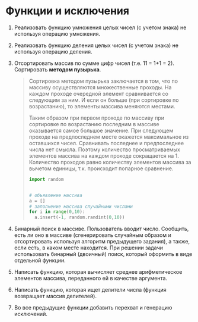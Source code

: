 # Функции и исключения

1. Реализовать функцию умножения целых чисел (с учетом знака) не используя операцию умножения.

2. Реализовать функцию деления целых чисел (с учетом знака) не используя операцию деления.

3. Отсортировать массив по сумме цифр чисел (т.е. 11 = 1+1 = 2). Сортировать **методом пузырька**.
    >Сортировка методом пузырька заключается в том, что по массиву осуществляются множественные проходы. На каждом проходе очередной элемент сравнивается со следующим за ним. И если он больше (при сортировке по возрастанию), то элементы массива меняются местами.
    >
    >Таким образом при первом проходе по массиву при сортировке по возрастанию последним в массиве оказывается самое большое значение. При следующем проходе на предпоследнем месте окажется максимальное из оставшихся чисел. Сравнивать последнее и предпоследнее числа нет смысла. Поэтому количество просматриваемых элементов массива на каждом проходе сокращается на 1. Количество проходов равно количеству элементов массива за вычетом единицы, т.к. происходит попарное сравнение.
    >
    >```py
    >import random
    >
    >
    ># объявление массива
    >a = []
    ># заполнение массива случайными числами
    >for i in range(0,10):
    >   a.insert(-1, random.randint(0,10))
    >```

4. Бинарный поиск в массиве. Пользователь вводит число. Сообщить, есть ли оно в массиве (сгенерировать случайным образом и отсортировать используя алгоритм предыдущего задания), а также, если есть, в каком месте находится. При решении задачи использовать бинарный (двоичный) поиск, который оформить в виде отдельной функции.
   
5. Написать функцию, которая вычисляет среднее арифметическое элементов массива, переданного ей в качестве аргумента.

6. Написать функцию, которая ищет делители числа (функция возвращает массив делителей).

7. Во все предыдущие функции добавить перехват и генерацию исключений.